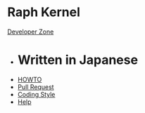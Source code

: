 # Raph Kernel

[Developer Zone]()

  * # Written in Japanese
  * [HOWTO](howto.md)
  * [Pull Request](pullrequest.md)
  * [Coding Style](codingstyle.md)
  * [Help](help.md)

